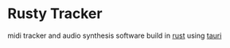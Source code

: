 # Rusty Tracker

midi tracker and audio synthesis software build in [rust](https://www.rust-lang.org/) using [tauri](https://tauri.app/)
